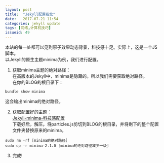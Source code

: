 ```yaml
---
layout: post
title:  "Jekyll配置指北"
date:   2017-07-21 11:54
categories: jekyll update
tags: [网络,计算机技巧]
issueid: 49
---
```

本站的每一处都可以见到原子效果动态背景，科技感十足。实际上，这是一个JS脚本。  
以Jekyll的原生主题minima为例，我们进行配置。  
1. 获取minima主题的绝对路径：  
在高版本的Jekyll中，minima是隐藏的。所以我们需要获取绝对路径。  
在你的BLOG的根目录下：
```
bundle show minima
```  
这会输出minima的绝对路径。  

2. 获取配置好的主题：  
[Jekyll-minima-科技感配置](/download/minima-2.1.zip)  
下载好后，解压，将particles.js剪切到BLOG的根目录，并将剩下的整个配置文件夹替换原来的minima。  
```
sudo rm -rf [minima的绝对路径]
sudo cp -r minima-2.1.0 [minima的绝对路径减少一级]
```
3. 完成!
